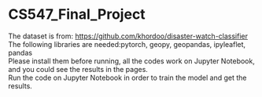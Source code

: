 # CS547_Final_Project
The dataset is from: https://github.com/khordoo/disaster-watch-classifier  <br />
The following libraries are needed:pytorch, geopy, geopandas, ipyleaflet, pandas <br />
Please install them before running, all the codes work on Jupyter Notebook, and you could see the results in the pages. <br />
Run the code on Jupyter Notebook in order to train the model and get the results.<br />
